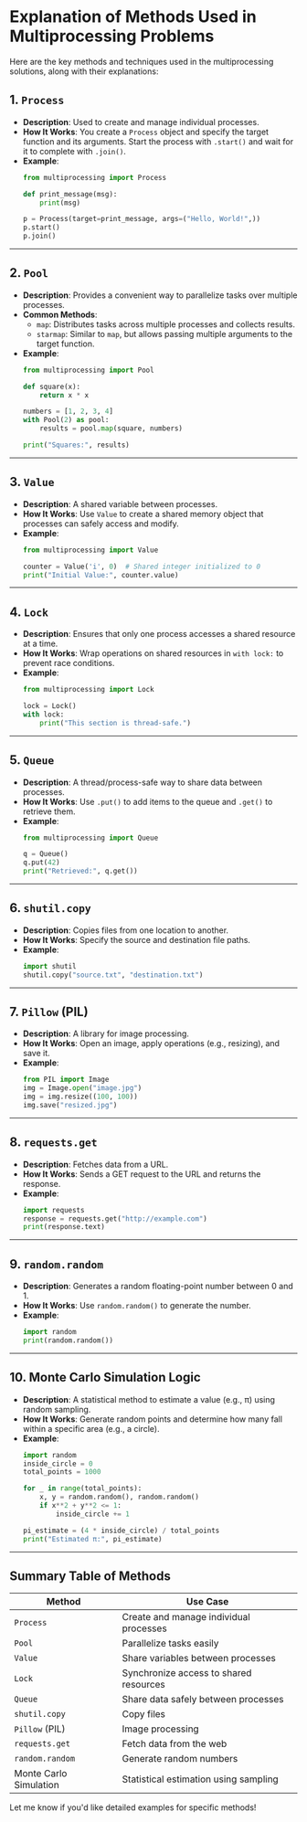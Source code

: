# Explanation of Methods Used in Multiprocessing Problems

Here are the key methods and techniques used in the multiprocessing solutions, along with their explanations:

## 1. `Process`
- **Description**: Used to create and manage individual processes.
- **How It Works**: You create a `Process` object and specify the target function and its arguments. Start the process with `.start()` and wait for it to complete with `.join()`.
- **Example**:
  ```python
  from multiprocessing import Process

  def print_message(msg):
      print(msg)

  p = Process(target=print_message, args=("Hello, World!",))
  p.start()
  p.join()
  ```

---

## 2. `Pool`
- **Description**: Provides a convenient way to parallelize tasks over multiple processes.
- **Common Methods**:
  - `map`: Distributes tasks across multiple processes and collects results.
  - `starmap`: Similar to `map`, but allows passing multiple arguments to the target function.
- **Example**:
  ```python
  from multiprocessing import Pool

  def square(x):
      return x * x

  numbers = [1, 2, 3, 4]
  with Pool(2) as pool:
      results = pool.map(square, numbers)

  print("Squares:", results)
  ```

---

## 3. `Value`
- **Description**: A shared variable between processes.
- **How It Works**: Use `Value` to create a shared memory object that processes can safely access and modify.
- **Example**:
  ```python
  from multiprocessing import Value

  counter = Value('i', 0)  # Shared integer initialized to 0
  print("Initial Value:", counter.value)
  ```

---

## 4. `Lock`
- **Description**: Ensures that only one process accesses a shared resource at a time.
- **How It Works**: Wrap operations on shared resources in `with lock:` to prevent race conditions.
- **Example**:
  ```python
  from multiprocessing import Lock

  lock = Lock()
  with lock:
      print("This section is thread-safe.")
  ```

---

## 5. `Queue`
- **Description**: A thread/process-safe way to share data between processes.
- **How It Works**: Use `.put()` to add items to the queue and `.get()` to retrieve them.
- **Example**:
  ```python
  from multiprocessing import Queue

  q = Queue()
  q.put(42)
  print("Retrieved:", q.get())
  ```

---

## 6. `shutil.copy`
- **Description**: Copies files from one location to another.
- **How It Works**: Specify the source and destination file paths.
- **Example**:
  ```python
  import shutil
  shutil.copy("source.txt", "destination.txt")
  ```

---

## 7. `Pillow` (PIL)
- **Description**: A library for image processing.
- **How It Works**: Open an image, apply operations (e.g., resizing), and save it.
- **Example**:
  ```python
  from PIL import Image
  img = Image.open("image.jpg")
  img = img.resize((100, 100))
  img.save("resized.jpg")
  ```

---

## 8. `requests.get`
- **Description**: Fetches data from a URL.
- **How It Works**: Sends a GET request to the URL and returns the response.
- **Example**:
  ```python
  import requests
  response = requests.get("http://example.com")
  print(response.text)
  ```

---

## 9. `random.random`
- **Description**: Generates a random floating-point number between 0 and 1.
- **How It Works**: Use `random.random()` to generate the number.
- **Example**:
  ```python
  import random
  print(random.random())
  ```

---

## 10. Monte Carlo Simulation Logic
- **Description**: A statistical method to estimate a value (e.g., π) using random sampling.
- **How It Works**: Generate random points and determine how many fall within a specific area (e.g., a circle).
- **Example**:
  ```python
  import random
  inside_circle = 0
  total_points = 1000

  for _ in range(total_points):
      x, y = random.random(), random.random()
      if x**2 + y**2 <= 1:
          inside_circle += 1

  pi_estimate = (4 * inside_circle) / total_points
  print("Estimated π:", pi_estimate)
  ```

---

## Summary Table of Methods

| Method               | Use Case                                    |
|----------------------|---------------------------------------------|
| `Process`            | Create and manage individual processes     |
| `Pool`               | Parallelize tasks easily                   |
| `Value`              | Share variables between processes          |
| `Lock`               | Synchronize access to shared resources     |
| `Queue`              | Share data safely between processes        |
| `shutil.copy`        | Copy files                                 |
| `Pillow` (PIL)       | Image processing                           |
| `requests.get`       | Fetch data from the web                    |
| `random.random`      | Generate random numbers                    |
| Monte Carlo Simulation | Statistical estimation using sampling     |

Let me know if you'd like detailed examples for specific methods!
